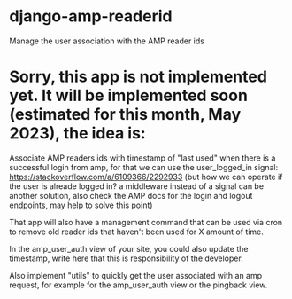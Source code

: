 # django-amp-readerid
Manage the user association with the AMP reader ids

# Sorry, this app is not implemented yet. It will be implemented soon (estimated for this month, May 2023), the idea is:

Associate AMP readers ids with timestamp of "last used" when there is a successful login from amp, for that we can use the user_logged_in signal: https://stackoverflow.com/a/6109366/2292933 (but how we can operate if the user is alreade logged in? a middleware instead of a signal can be another solution, also check the AMP docs for the login and logout endpoints, may help to solve this point)

That app will also have a management command that can be used via cron to remove old reader ids that haven't been used for X amount of time.

In the amp_user_auth view of your site, you could also update the timestamp, write here that this is responsibility of the developer.

Also implement "utils" to quickly get the user associated with an amp request, for example for the amp_user_auth view or the pingback view.

